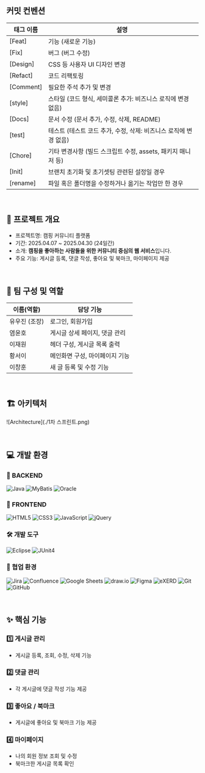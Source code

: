 ## 커밋 컨벤션

| 태그 이름 | 설명                                                             |
| --------- | ---------------------------------------------------------------- |
| [Feat]    | 기능 (새로운 기능)                                               |
| [Fix]     | 버그 (버그 수정)                                                        |
| [Design]  | CSS 등 사용자 UI 디자인 변경                                     |
| [Refact]  | 코드 리팩토링                                                    |
| [Comment] | 필요한 주석 추가 및 변경                                         |
| [style]   | 스타일 (코드 형식, 세미콜론 추가: 비즈니스 로직에 변경 없음)        |
| [Docs]    | 문서 수정 (문서 추가, 수정, 삭제, README)                                                      |
| [test]    | 테스트 (테스트 코드 추가, 수정, 삭제: 비즈니스 로직에 변경 없음)   |
| [Chore]   | 기타 변경사항 (빌드 스크립트 수정, assets, 패키지 매니저 등) |
| [Init]    | 브랜치 초기화 및 초기셋팅 관련된 설정일 경우                     |
| [rename]  | 파일 혹은 폴더명을 수정하거나 옮기는 작업만 한 경우          |

<br/>

## 📌 프로젝트 개요

- 프로젝트명: 캠핑 커뮤니티 플랫폼  
- 기간: 2025.04.07 ~ 2025.04.30 (24일간)
- 소개: **캠핑을 좋아하는 사람들을 위한 커뮤니티 중심의 웹 서비스**입니다.  
- 주요 기능: 게시글 등록, 댓글 작성, 좋아요 및 북마크, 마이페이지 제공

<br/>

## 👥 팀 구성 및 역할

| 이름(역할)     | 담당 기능                    |
|----------------|-----------------------------|
| 유우진 (조장)  | 로그인, 회원가입             |
| 염윤호         | 게시글 상세 페이지, 댓글 관리 |
| 이재원         | 헤더 구성, 게시글 목록 출력   |
| 황서이         | 메인화면 구성, 마이페이지 기능 |
| 이창훈         | 새 글 등록 및 수정 기능       |

<br/>

## 🏗️ 아키텍처
![Architecture](./1차 스프린트.png)

<br/>

## 💻 개발 환경

### 🧠 BACKEND
![Java](https://img.shields.io/badge/Java-007396?style=flat-square&logo=openjdk&logoColor=white)
![MyBatis](https://img.shields.io/badge/MyBatis-1F6CAB?style=flat-square)
![Oracle](https://img.shields.io/badge/Oracle_DB-F80000?style=flat-square&logo=oracle)

### 🎨 FRONTEND
![HTML5](https://img.shields.io/badge/HTML5-E34F26?style=flat-square&logo=html5&logoColor=white)
![CSS3](https://img.shields.io/badge/CSS-1572B6?style=flat-square&logo=css3&logoColor=white)
![JavaScript](https://img.shields.io/badge/JavaScript-F7DF1E?style=flat-square&logo=javascript&logoColor=black)
![jQuery](https://img.shields.io/badge/jQuery-0769AD?style=flat-square&logo=jquery&logoColor=white)

### 🛠️ 개발 도구
![Eclipse](https://img.shields.io/badge/Eclipse-2C2255?style=flat-square&logo=eclipseide&logoColor=white)
![JUnit4](https://img.shields.io/badge/JUnit4-25A162?style=flat-square&logo=junit5)

### 🤝 협업 환경
![Jira](https://img.shields.io/badge/Jira-0052CC?style=flat-square&logo=jira&logoColor=white)
![Confluence](https://img.shields.io/badge/Confluence-172B4D?style=flat-square&logo=confluence&logoColor=white)
![Google Sheets](https://img.shields.io/badge/Google_Sheets-34A853?style=flat-square&logo=googlesheets&logoColor=white)
![draw.io](https://img.shields.io/badge/draw.io-F08705?style=flat-square)
![Figma](https://img.shields.io/badge/Figma-F24E1E?style=flat-square&logo=figma&logoColor=white)
![eXERD](https://img.shields.io/badge/eXERD-0066CC?style=flat-square)
![Git](https://img.shields.io/badge/Git-F05032?style=flat-square&logo=git&logoColor=white)
![GitHub](https://img.shields.io/badge/GitHub-181717?style=flat-square&logo=github&logoColor=white)

<br/>

## ✨ 핵심 기능

### 1️⃣ 게시글 관리
- 게시글 등록, 조회, 수정, 삭제 기능

### 2️⃣ 댓글 관리
- 각 게시글에 댓글 작성 기능 제공

### 3️⃣ 좋아요 / 북마크
- 게시글에 좋아요 및 북마크 기능 제공

### 4️⃣ 마이페이지
- 나의 회원 정보 조회 및 수정
- 북마크한 게시글 목록 확인

